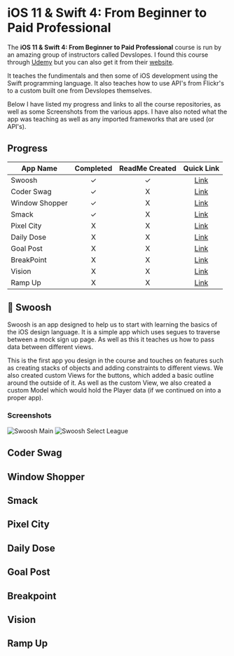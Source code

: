 # iOS 11 & Swift 4: From Beginner to Paid Professional
The **iOS 11 & Swift 4: From Beginner to Paid Professional** course is run by an amazing group of instructors called Devslopes. I found this course through [Udemy](https://www.udemy.com/devslopes-ios11/) but you can also get it from their [website](https://devslopes.com/). 

It teaches the fundimentals and then some of iOS development using the Swift programming language. It also teaches how to use API's from Flickr's to a custom built one from Devslopes themselves. 

Below I have listed my progress and links to all the course repositories, as well as some Screenshots from the various apps. I have also noted what the app was teaching as well as any imported frameworks that are used (or API's).
## Progress
App Name       | Completed  | ReadMe Created  | Quick Link  
-------------- | :--------: | :-------------: | :-----------: 
Swoosh         | &#10003;   | &#10003;        | [Link](https://github.com/thomaspickup/ios11-swoosh)
Coder Swag     | &#10003;   | X               | [Link](https://github.com/thomaspickup/ios11-coder)
Window Shopper | &#10003;   | X               | [Link](https://github.com/thomaspickup/ios11-window)
Smack          | &#10003;   | X               | [Link](https://github.com/thomaspickup/ios11-smack)
Pixel City     | X          | X               | [Link](https://github.com/thomaspickup/ios11-pixelcity)
Daily Dose     | X          | X               | [Link](https://github.com/thomaspickup/ios11-dailydose)
Goal Post      | X          | X               | [Link](https://github.com/thomaspickup/ios11-goalpost)
BreakPoint     | X          | X               | [Link](https://github.com/thomaspickup/ios11-breakpoint)
Vision         | X          | X               | [Link](https://github.com/thomaspickup/ios11-vision)
Ramp Up        | X          | X               | [Link](https://github.com/thomaspickup/ios11-rampup)
## :basketball: Swoosh
Swoosh is an app designed to help us to start with learning the basics of the iOS design language. It is a simple app which uses segues to traverse between a mock sign up page. 
As well as this it teaches us how to pass data between different views.

This is the first app you design in the course and touches on features such as creating stacks of objects and adding constraints to different views. We also created custom Views for the buttons, which added a basic outline around the outside of it. As well as the custom View, we also created a custom Model which would hold the Player data (if we continued on into a proper app). 
### Screenshots
![Swoosh Main](https://github.com/thomaspickup/udemy-ios11-course/blob/master/Assets/1.%20Swoosh/IMG_0024.png?raw=true)
![Swoosh Select League](https://github.com/thomaspickup/udemy-ios11-course/blob/master/Assets/1.%20Swoosh/IMG_0025.png?raw=true)
## Coder Swag

## Window Shopper

## Smack

## Pixel City

## Daily Dose

## Goal Post

## Breakpoint

## Vision

## Ramp Up
